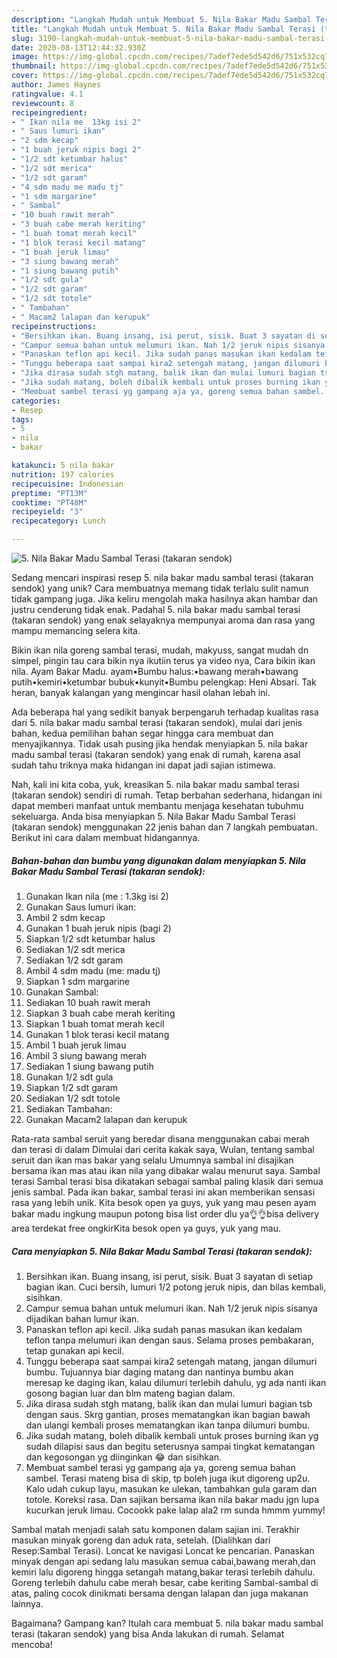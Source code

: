 ```yaml
---
description: "Langkah Mudah untuk Membuat 5. Nila Bakar Madu Sambal Terasi (takaran sendok) Anti Gagal"
title: "Langkah Mudah untuk Membuat 5. Nila Bakar Madu Sambal Terasi (takaran sendok) Anti Gagal"
slug: 3190-langkah-mudah-untuk-membuat-5-nila-bakar-madu-sambal-terasi-takaran-sendok-anti-gagal
date: 2020-08-13T12:44:32.930Z
image: https://img-global.cpcdn.com/recipes/7adef7ede5d542d6/751x532cq70/5-nila-bakar-madu-sambal-terasi-takaran-sendok-foto-resep-utama.jpg
thumbnail: https://img-global.cpcdn.com/recipes/7adef7ede5d542d6/751x532cq70/5-nila-bakar-madu-sambal-terasi-takaran-sendok-foto-resep-utama.jpg
cover: https://img-global.cpcdn.com/recipes/7adef7ede5d542d6/751x532cq70/5-nila-bakar-madu-sambal-terasi-takaran-sendok-foto-resep-utama.jpg
author: James Haynes
ratingvalue: 4.1
reviewcount: 8
recipeingredient:
- " Ikan nila me  13kg isi 2"
- " Saus lumuri ikan"
- "2 sdm kecap"
- "1 buah jeruk nipis bagi 2"
- "1/2 sdt ketumbar halus"
- "1/2 sdt merica"
- "1/2 sdt garam"
- "4 sdm madu me madu tj"
- "1 sdm margarine"
- " Sambal"
- "10 buah rawit merah"
- "3 buah cabe merah keriting"
- "1 buah tomat merah kecil"
- "1 blok terasi kecil matang"
- "1 buah jeruk limau"
- "3 siung bawang merah"
- "1 siung bawang putih"
- "1/2 sdt gula"
- "1/2 sdt garam"
- "1/2 sdt totole"
- " Tambahan"
- " Macam2 lalapan dan kerupuk"
recipeinstructions:
- "Bersihkan ikan. Buang insang, isi perut, sisik. Buat 3 sayatan di setiap bagian ikan. Cuci bersih, lumuri 1/2 potong jeruk nipis, dan bilas kembali, sisihkan."
- "Campur semua bahan untuk melumuri ikan. Nah 1/2 jeruk nipis sisanya dijadikan bahan lumur ikan."
- "Panaskan teflon api kecil. Jika sudah panas masukan ikan kedalam teflon tanpa melumuri ikan dengan saus. Selama proses pembakaran, tetap gunakan api kecil."
- "Tunggu beberapa saat sampai kira2 setengah matang, jangan dilumuri bumbu. Tujuannya biar daging matang dan nantinya bumbu akan meresap ke daging ikan, kalau dilumuri terlebih dahulu, yg ada nanti ikan gosong bagian luar dan blm mateng bagian dalam."
- "Jika dirasa sudah stgh matang, balik ikan dan mulai lumuri bagian tsb dengan saus. Skrg gantian, proses mematangkan ikan bagian bawah dan ulangi kembali proses mematangkan ikan tanpa dilumuri bumbu."
- "Jika sudah matang, boleh dibalik kembali untuk proses burning ikan yg sudah dilapisi saus dan begitu seterusnya sampai tingkat kematangan dan kegosongan yg diinginkan 😂 dan sisihkan."
- "Membuat sambel terasi yg gampang aja ya, goreng semua bahan sambel. Terasi mateng bisa di skip, tp boleh juga ikut digoreng up2u. Kalo udah cukup layu, masukan ke ulekan, tambahkan gula garam dan totole. Koreksi rasa. Dan sajikan bersama ikan nila bakar madu jgn lupa kucurkan jeruk limau. Cocookk pake lalap ala2 rm sunda hmmm yummy!"
categories:
- Resep
tags:
- 5
- nila
- bakar

katakunci: 5 nila bakar 
nutrition: 197 calories
recipecuisine: Indonesian
preptime: "PT13M"
cooktime: "PT48M"
recipeyield: "3"
recipecategory: Lunch

---
```



![5. Nila Bakar Madu Sambal Terasi (takaran sendok)](https://img-global.cpcdn.com/recipes/7adef7ede5d542d6/751x532cq70/5-nila-bakar-madu-sambal-terasi-takaran-sendok-foto-resep-utama.jpg)

Sedang mencari inspirasi resep 5. nila bakar madu sambal terasi (takaran sendok) yang unik? Cara membuatnya memang tidak terlalu sulit namun tidak gampang juga. Jika keliru mengolah maka hasilnya akan hambar dan justru cenderung tidak enak. Padahal 5. nila bakar madu sambal terasi (takaran sendok) yang enak selayaknya mempunyai aroma dan rasa yang mampu memancing selera kita.

Bikin ikan nila goreng sambal terasi, mudah, makyuss, sangat mudah dn simpel, pingin tau cara bikin nya ikutiin terus ya video nya, Cara bikin ikan nila. Ayam Bakar Madu. ayam•Bumbu halus:•bawang merah•bawang putih•kemiri•ketumbar bubuk•kunyit•Bumbu pelengkap: Heni Absari. Tak heran, banyak kalangan yang mengincar hasil olahan lebah ini.

Ada beberapa hal yang sedikit banyak berpengaruh terhadap kualitas rasa dari 5. nila bakar madu sambal terasi (takaran sendok), mulai dari jenis bahan, kedua pemilihan bahan segar hingga cara membuat dan menyajikannya. Tidak usah pusing jika hendak menyiapkan 5. nila bakar madu sambal terasi (takaran sendok) yang enak di rumah, karena asal sudah tahu triknya maka hidangan ini dapat jadi sajian istimewa.


Nah, kali ini kita coba, yuk, kreasikan 5. nila bakar madu sambal terasi (takaran sendok) sendiri di rumah. Tetap berbahan sederhana, hidangan ini dapat memberi manfaat untuk membantu menjaga kesehatan tubuhmu sekeluarga. Anda bisa menyiapkan 5. Nila Bakar Madu Sambal Terasi (takaran sendok) menggunakan 22 jenis bahan dan 7 langkah pembuatan. Berikut ini cara dalam membuat hidangannya.

<!--inarticleads1-->

##### Bahan-bahan dan bumbu yang digunakan dalam menyiapkan 5. Nila Bakar Madu Sambal Terasi (takaran sendok):

1. Gunakan  Ikan nila (me : 1.3kg isi 2)
1. Gunakan  Saus lumuri ikan:
1. Ambil 2 sdm kecap
1. Gunakan 1 buah jeruk nipis (bagi 2)
1. Siapkan 1/2 sdt ketumbar halus
1. Sediakan 1/2 sdt merica
1. Sediakan 1/2 sdt garam
1. Ambil 4 sdm madu (me: madu tj)
1. Siapkan 1 sdm margarine
1. Gunakan  Sambal:
1. Sediakan 10 buah rawit merah
1. Siapkan 3 buah cabe merah keriting
1. Siapkan 1 buah tomat merah kecil
1. Gunakan 1 blok terasi kecil matang
1. Ambil 1 buah jeruk limau
1. Ambil 3 siung bawang merah
1. Sediakan 1 siung bawang putih
1. Gunakan 1/2 sdt gula
1. Siapkan 1/2 sdt garam
1. Sediakan 1/2 sdt totole
1. Sediakan  Tambahan:
1. Gunakan  Macam2 lalapan dan kerupuk


Rata-rata sambal seruit yang beredar disana menggunakan cabai merah dan terasi di dalam Dimulai dari cerita kakak saya, Wulan, tentang sambal seruit dan ikan mas bakar yang selalu Umumnya sambal ini disajikan bersama ikan mas atau ikan nila yang dibakar walau menurut saya. Sambal terasi Sambal terasi bisa dikatakan sebagai sambal paling klasik dari semua jenis sambal. Pada ikan bakar, sambal terasi ini akan memberikan sensasi rasa yang lebih unik. Kita besok open ya guys, yuk yang mau pesen ayam bakar madu ingkung maupun potong bisa list order dlu ya👌👌bisa delivery area terdekat free ongkirKita besok open ya guys, yuk yang mau. 

<!--inarticleads2-->

##### Cara menyiapkan 5. Nila Bakar Madu Sambal Terasi (takaran sendok):

1. Bersihkan ikan. Buang insang, isi perut, sisik. Buat 3 sayatan di setiap bagian ikan. Cuci bersih, lumuri 1/2 potong jeruk nipis, dan bilas kembali, sisihkan.
1. Campur semua bahan untuk melumuri ikan. Nah 1/2 jeruk nipis sisanya dijadikan bahan lumur ikan.
1. Panaskan teflon api kecil. Jika sudah panas masukan ikan kedalam teflon tanpa melumuri ikan dengan saus. Selama proses pembakaran, tetap gunakan api kecil.
1. Tunggu beberapa saat sampai kira2 setengah matang, jangan dilumuri bumbu. Tujuannya biar daging matang dan nantinya bumbu akan meresap ke daging ikan, kalau dilumuri terlebih dahulu, yg ada nanti ikan gosong bagian luar dan blm mateng bagian dalam.
1. Jika dirasa sudah stgh matang, balik ikan dan mulai lumuri bagian tsb dengan saus. Skrg gantian, proses mematangkan ikan bagian bawah dan ulangi kembali proses mematangkan ikan tanpa dilumuri bumbu.
1. Jika sudah matang, boleh dibalik kembali untuk proses burning ikan yg sudah dilapisi saus dan begitu seterusnya sampai tingkat kematangan dan kegosongan yg diinginkan 😂 dan sisihkan.
1. Membuat sambel terasi yg gampang aja ya, goreng semua bahan sambel. Terasi mateng bisa di skip, tp boleh juga ikut digoreng up2u. Kalo udah cukup layu, masukan ke ulekan, tambahkan gula garam dan totole. Koreksi rasa. Dan sajikan bersama ikan nila bakar madu jgn lupa kucurkan jeruk limau. Cocookk pake lalap ala2 rm sunda hmmm yummy!


Sambal matah menjadi salah satu komponen dalam sajian ini. Terakhir masukan minyak goreng dan aduk rata, setelah. (Dialihkan dari Resep:Sambal Terasi). Loncat ke navigasi Loncat ke pencarian. Panaskan minyak dengan api sedang lalu masukan semua cabai,bawang merah,dan kemiri lalu digoreng hingga setangah matang,bakar terasi terlebih dahulu. Goreng terlebih dahulu cabe merah besar, cabe keriting Sambal-sambal di atas, paling cocok dinikmati bersama dengan lalapan dan juga makanan lainnya. 

Bagaimana? Gampang kan? Itulah cara membuat 5. nila bakar madu sambal terasi (takaran sendok) yang bisa Anda lakukan di rumah. Selamat mencoba!
